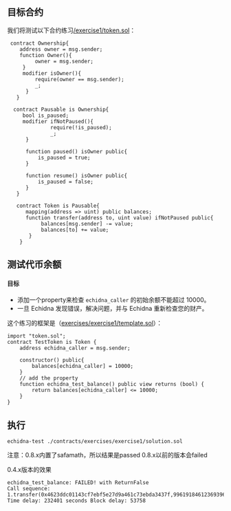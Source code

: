 ## 目标合约
我们将测试以下合约练习[/exercise1/token.sol](https://github.com/crytic/building-secure-contracts/blob/master/program-analysis/echidna/exercises/exercise1/token.sol)：

```
 contract Ownership{
    address owner = msg.sender;
    function Owner(){
         owner = msg.sender;
     }
     modifier isOwner(){
         require(owner == msg.sender);
         _;
      }
   }

  contract Pausable is Ownership{
     bool is_paused;
     modifier ifNotPaused(){
              require(!is_paused);
              _;
      }

      function paused() isOwner public{
          is_paused = true;
      }

      function resume() isOwner public{
          is_paused = false;
      }
   }

   contract Token is Pausable{
      mapping(address => uint) public balances;
      function transfer(address to, uint value) ifNotPaused public{
           balances[msg.sender] -= value; 
           balances[to] += value;
       }
    }

```
## 测试代币余额
#### 目标
- 添加一个property来检查 `echidna_caller` 的初始余额不能超过 10000。
- 一旦 Echidna 发现错误，解决问题，并与 Echidna 重新检查您的财产。

这个练习的框架是（[exercises/exercise1/template.sol](https://github.com/crytic/building-secure-contracts/blob/master/program-analysis/echidna/exercises/exercise1/template.sol)）：

```
import "token.sol";
contract TestToken is Token {
    address echidna_caller = msg.sender;

    constructor() public{
        balances[echidna_caller] = 10000;
    }
    // add the property
    function echidna_test_balance() public view returns (bool) {
        return balances[echidna_caller] <= 10000;
    }
}
```

## 执行
```
echidna-test ./contracts/exercises/exercise1/solution.sol
```
注意：0.8.x内置了safamath，所以结果是passed
0.8.x以前的版本会failed

0.4.x版本的效果
```
echidna_test_balance: FAILED! with ReturnFalse
Call sequence: 
1.transfer(0x4623ddc01143cf7ebf5e27d9a461c73ebda3437f,996191846123693960942075583068349207674041033366695193480791895
Time delay: 232401 seconds Block delay: 53758
```